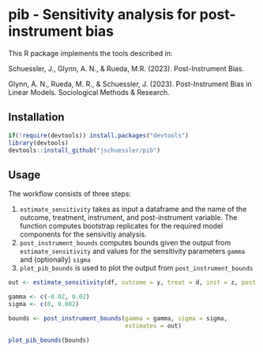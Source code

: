 # pib - Sensitivity analysis for post-instrument bias

This R package implements the tools described in:

Schuessler, J., Glynn, A. N., & Rueda, M.R. (2023). Post-Instrument Bias.

Glynn, A. N., Rueda, M. R., & Schuessler, J. (2023). Post-Instrument Bias in Linear Models. Sociological Methods & Research.

## Installation

``` r
if(!require(devtools)) install.packages("devtools") 
library(devtools) 
devtools::install_github("jschuessler/pib")
```

## Usage

The workflow consists of three steps:

1.  `estimate_sensitivity` takes as input a dataframe and the name of the outcome,
treatment, instrument, and post-instrument variable. The function computes bootstrap
replicates for the required model components for the sensivitiy analysis.
2. `post_instrument_bounds` computes bounds given the output from `estimate_sensitivity` 
and values for the sensitivity parameters `gamma` and (optionally) `sigma`
3. `plot_pib_bounds` is used to plot the output from `post_instrument_bounds`

``` r
out <- estimate_sensitivity(df, outcome = y, treat = d, inst = z, post.inst = m)

gamma <- c(-0.02, 0.02)
sigma <- c(0, 0.002)

bounds <- post_instrument_bounds(gamma = gamma, sigma = sigma,
                                 estimates = out)

plot_pib_bounds(bounds)
```
